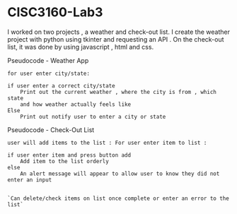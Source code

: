 # CISC3160-Lab3
I worked on two projects , a weather and check-out list. I create the weather project with python using tkinter and requesting an API . On the check-out list, it was done by using javascript , html and css.



Pseudocode - Weather App 
	
`for user enter city/state:`
	
	if user enter a correct city/state
		Print out the current weather , where the city is from , which state 
		and how weather actually feels like
	Else
		Print out notify user to enter a city or state 

Pseudocode - Check-Out List 


`user will add items to the list :
	For user enter item to list :`
	
	if user enter item and press button add
		Add item to the list orderly 
	else 
		An alert message will appear to allow user to know they did not  enter an input
		

	`Can delete/check items on list once complete or enter an error to the list`
